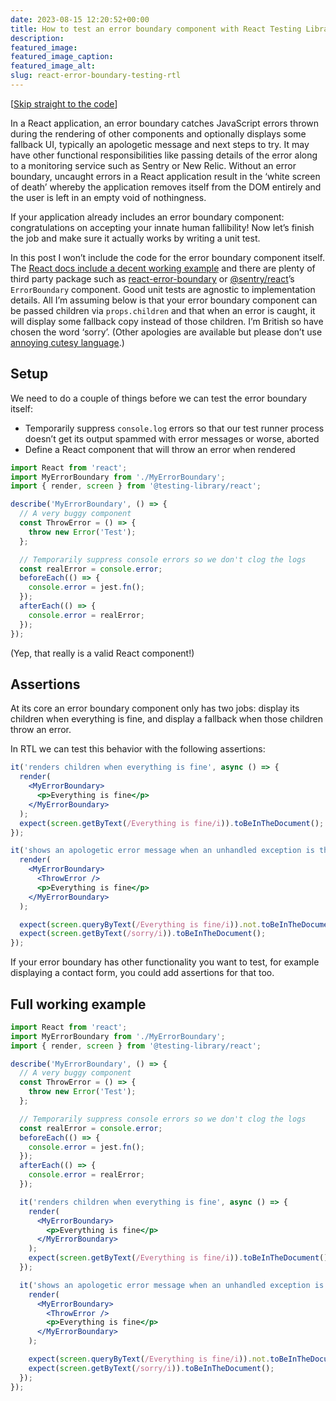 ```yaml
---
date: 2023-08-15 12:20:52+00:00
title: How to test an error boundary component with React Testing Library
description:
featured_image:
featured_image_caption:
featured_image_alt:
slug: react-error-boundary-testing-rtl
---
```


[[Skip straight to the code](#full-working-example)]

In a React application, an error boundary catches JavaScript errors thrown during the rendering of other components and optionally displays some fallback UI, typically an apologetic message and next steps to try. It may have other functional responsibilities like passing details of the error along to a monitoring service such as Sentry or New Relic. Without an error boundary, uncaught errors in a React application result in the ‘white screen of death’ whereby the application removes itself from the DOM entirely and the user is left in an empty void of nothingness.

If your application already includes an error boundary component: congratulations on accepting your innate human fallibility! Now let’s finish the job and make sure it actually works by writing a unit test.

In this post I won’t include the code for the error boundary component itself. The [React docs include a decent working example](https://react.dev/reference/react/Component#catching-rendering-errors-with-an-error-boundary) and there are plenty of third party package such as [react-error-boundary](https://github.com/bvaughn/react-error-boundary) or [@sentry/react](https://www.npmjs.com/package/@sentry/react)’s `ErrorBoundary` component. Good unit tests are agnostic to implementation details. All I’m assuming below is that your error boundary component can be passed children via `props.children` and that when an error is caught, it will display some fallback copy instead of those children. I’m British so have chosen the word ‘sorry’. (Other apologies are available but please don’t use [annoying cutesy language](https://alexwlchan.net/2022/no-cute/).)

## Setup

We need to do a couple of things before we can test the error boundary itself:

* Temporarily suppress `console.log` errors so that our test runner process doesn’t get its output spammed with error messages or worse, aborted
* Define a React component that will throw an error when rendered

```jsx
import React from 'react';
import MyErrorBoundary from './MyErrorBoundary';
import { render, screen } from '@testing-library/react';

describe('MyErrorBoundary', () => {
  // A very buggy component
  const ThrowError = () => {
    throw new Error('Test');
  };

  // Temporarily suppress console errors so we don't clog the logs
  const realError = console.error;
  beforeEach(() => {
    console.error = jest.fn();
  });
  afterEach(() => {
    console.error = realError;
  });
});
```

(Yep, that really is a valid React component!)

## Assertions

At its core an error boundary component only has two jobs: display its children when everything is fine, and display a fallback when those children throw an error.

In RTL we can test this behavior with the following assertions:

```jsx
it('renders children when everything is fine', async () => {
  render(
    <MyErrorBoundary>
      <p>Everything is fine</p>
    </MyErrorBoundary>
  );
  expect(screen.getByText(/Everything is fine/i)).toBeInTheDocument();
});

it('shows an apologetic error message when an unhandled exception is thrown', () => {
  render(
    <MyErrorBoundary>
      <ThrowError />
      <p>Everything is fine</p>
    </MyErrorBoundary>
  );

  expect(screen.queryByText(/Everything is fine/i)).not.toBeInTheDocument();
  expect(screen.getByText(/sorry/i)).toBeInTheDocument();
});
```

If your error boundary has other functionality you want to test, for example displaying a contact form, you could add assertions for that too.

## Full working example

```jsx
import React from 'react';
import MyErrorBoundary from './MyErrorBoundary';
import { render, screen } from '@testing-library/react';

describe('MyErrorBoundary', () => {
  // A very buggy component
  const ThrowError = () => {
    throw new Error('Test');
  };

  // Temporarily suppress console errors so we don't clog the logs
  const realError = console.error;
  beforeEach(() => {
    console.error = jest.fn();
  });
  afterEach(() => {
    console.error = realError;
  });

  it('renders children when everything is fine', async () => {
    render(
      <MyErrorBoundary>
        <p>Everything is fine</p>
      </MyErrorBoundary>
    );
    expect(screen.getByText(/Everything is fine/i)).toBeInTheDocument();
  });

  it('shows an apologetic error message when an unhandled exception is thrown', () => {
    render(
      <MyErrorBoundary>
        <ThrowError />
        <p>Everything is fine</p>
      </MyErrorBoundary>
    );

    expect(screen.queryByText(/Everything is fine/i)).not.toBeInTheDocument();
    expect(screen.getByText(/sorry/i)).toBeInTheDocument();
  });
});
```
